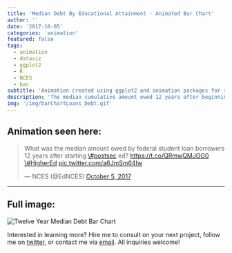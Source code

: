 ```yaml
---
title: 'Median Debt By Educational Attainment - Animated Bar Chart'
author: ''
date: '2017-10-05'
categories: 'animation'
featured: false
tags:
  - animation
  - dataviz
  - ggplot2
  - R
  - NCES
  - bar
subtitle: 'Animation created using ggplot2 and animation packages for social media distribution'
description: 'The median cumulative amount owed 12 years after beginning postsecondary education, by educational attainment: 2003-04 cohort'
img: '/img/barChartLoans_Debt.gif'
---
```


## Animation seen here:

<blockquote class="twitter-tweet" data-lang="en">
<p lang="en" dir="ltr">
What was the median amount owed by federal student loan borrowers 12
years after starting
<a href="https://twitter.com/hashtag/postsec?src=hash&amp;ref_src=twsrc%5Etfw">\#postsec</a>
ed? <a href="https://t.co/QRmwQMJGG0">https://t.co/QRmwQMJGG0</a>
<a href="https://twitter.com/hashtag/HigherEd?src=hash&amp;ref_src=twsrc%5Etfw">\#HigherEd</a>
<a href="https://t.co/a6JmSm64Iw">pic.twitter.com/a6JmSm64Iw</a>
</p>
— NCES (@EdNCES)
<a href="https://twitter.com/EdNCES/status/915993158546313217?ref_src=twsrc%5Etfw">October
5, 2017</a>
</blockquote>

---

## Full image:

![Twelve Year Median Debt Bar Chart](/img/barChartLoans_Debt.gif)

Interested in learning more? Hire me to consult on your next project,
follow me on [twitter](https://twitter.com/mikeleeco),
or contact me via [email](mailto:mdlee12@gmail.com). All inquiries
welcome!
